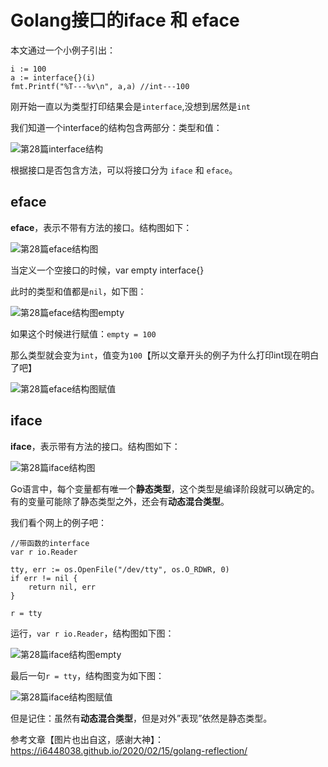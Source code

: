 # Golang接口的iface 和 eface

本文通过一个小例子引出：

```
i := 100
a := interface{}(i)
fmt.Printf("%T---%v\n", a,a) //int---100
```

刚开始一直以为类型打印结果会是`interface`,没想到居然是`int`

我们知道一个interface的结构包含两部分：类型和值：

![第28篇interface结构](https://cdn.jsdelivr.net/gh/xyf1096415969/blogImgs@main/imgs/第28篇interface结构.png)

根据接口是否包含方法，可以将接口分为 `iface` 和 `eface`。

## eface

**eface**，表示不带有方法的接口。结构图如下：

![第28篇eface结构图](https://cdn.jsdelivr.net/gh/xyf1096415969/blogImgs@main/imgs/第28篇eface结构图.png)

当定义一个空接口的时候，var empty interface{}

此时的类型和值都是`nil`，如下图：

![第28篇eface结构图empty](https://cdn.jsdelivr.net/gh/xyf1096415969/blogImgs@main/imgs/第28篇eface结构图empty.png)

如果这个时候进行赋值：`empty = 100`

那么类型就会变为`int`，值变为`100`【所以文章开头的例子为什么打印int现在明白了吧】

![第28篇eface结构图赋值](https://cdn.jsdelivr.net/gh/xyf1096415969/blogImgs@main/imgs/第28篇eface结构图赋值.jpg)



## iface

**iface**，表示带有方法的接口。结构图如下：

![第28篇iface结构图](https://cdn.jsdelivr.net/gh/xyf1096415969/blogImgs@main/imgs/第28篇iface结构图.png)

Go语言中，每个变量都有唯一个**静态类型**，这个类型是编译阶段就可以确定的。有的变量可能除了静态类型之外，还会有**动态混合类型**。

我们看个网上的例子吧：

```
//带函数的interface
var r io.Reader 

tty, err := os.OpenFile("/dev/tty", os.O_RDWR, 0)
if err != nil {
    return nil, err
}

r = tty
```

运行，`var r io.Reader`，结构图如下图：

![第28篇iface结构图empty](https://cdn.jsdelivr.net/gh/xyf1096415969/blogImgs@main/imgs/第28篇iface结构图empty.png)



最后一句`r = tty`，结构图变为如下图：

![第28篇iface结构图赋值](https://cdn.jsdelivr.net/gh/xyf1096415969/blogImgs@main/imgs/第28篇iface结构图赋值.png)

但是记住：虽然有**动态混合类型**，但是对外”表现”依然是静态类型。

参考文章【图片也出自这，感谢大神】：https://i6448038.github.io/2020/02/15/golang-reflection/